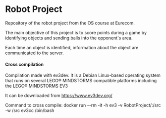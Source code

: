 # Robot Project

Repository of the robot project from the OS course at Eurecom. 

The main objective of this project is to score points during a game by identifying objects and sending balls into the opponent's area. 

Each time an object is identified, information about the object are communicated to the server. 

#### Cross compilation
Compilation made with ev3dev.
It is a Debian Linux-based operating system that runs on several LEGO® MINDSTORMS compatible platforms including the LEGO® MINDSTORMS EV3 

It can be downloaded from https://www.ev3dev.org/

Command to cross compile:
docker run --rm -it -h ev3 -v RobotProject/:/src -w /src ev3cc /bin/bash
